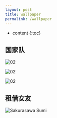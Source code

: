 ```yaml
---
layout: post
title: wallpaper
permalink: /wallpaper
---
```


* content
{:toc}


国家队
-
![02](https://gtahub.oss-cn-beijing.aliyuncs.com/wallpaper/02/l0090cbeff4cea9b31567e290adb6c9d6-s-m6d6fb15af1c7356adf6714a23651aac1.jpg)

![02](https://gtahub.oss-cn-beijing.aliyuncs.com/wallpaper/02/l4279fbc173bf972decace0714ea451bf-s-maf3f23f399ec1018d15a03e7f70e176d.jpg)

![02](https://gtahub.oss-cn-beijing.aliyuncs.com/wallpaper/02/lc5c8f9d91812045fd9d2b35cb270997e-s-m7a9d5867bbf9b6c1c853fed380529a51.jpg)

租借女友
-
![Sakurasawa Sumi](https://gtahub.oss-cn-beijing.aliyuncs.com/wallpaper/SakurasawaSumi.jpg)


